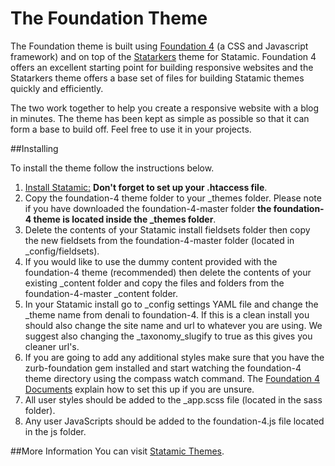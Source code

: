 # The Foundation Theme

The Foundation theme is built using [Foundation 4](http://foundation.zurb.com/) (a CSS and Javascript framework) and on top of the [Statarkers](http://statamicthem.es/themes/statarkers-theme) theme for Statamic. Foundation 4 offers an excellent starting point for building responsive websites and the Statarkers theme offers a base set of files for building Statamic themes quickly and efficiently.

The two work together to help you create a responsive website with a blog in minutes. The theme has been kept as simple as possible so that it can form a base to build off. Feel free to use it in your projects.

##Installing

To install the theme follow the instructions below.

1. [Install Statamic:](http://statamic.com/learn/digging-in/installing) **Don't forget to set up your .htaccess file**.
2. Copy the foundation-4 theme folder to your _themes folder. Please note if you have downloaded the foundation-4-master folder **the foundation-4 theme is located inside the _themes folder**.
3. Delete the contents of your Statamic install fieldsets folder then copy the new fieldsets from the foundation-4-master folder (located in _config/fieldsets).
4. If you would like to use the dummy content provided with the foundation-4 theme (recommended) then delete the contents of your existing _content folder and copy the files and folders from the foundation-4-master _content folder.
5. In your Statamic install go to _config settings YAML file and change the _theme name from denali to foundation-4. If this is a clean install you should also change the site name and url to whatever you are using. We suggest also changing the _taxonomy_slugify to true as this gives you cleaner url's.
6. If you are going to add any additional styles make sure that you have the zurb-foundation gem installed and start watching the foundation-4 theme directory using the compass watch command. The [Foundation 4 Documents](http://foundation.zurb.com/docs/sass.html) explain how to set this up if you are unsure.
7. All user styles should be added to the _app.scss file (located in the sass folder).
8. Any user JavaScripts should be added to the foundation-4.js file located in the js folder.

##More Information
You can visit [Statamic Themes](http://www.statamicthemes.io/themes).
